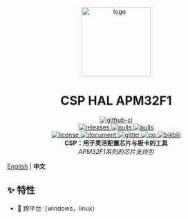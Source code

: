 <div align="center">
    <a href="https://csplink.top">
        <img width="160" heigth="160" src="https://csplink.top/assets/img/logo.svg" alt="logo" />
    </a>
    <h1>CSP HAL APM32F1</h1>
    <div>
        <a href="https://github.com/csplink/csp_hal_apm32f1/actions?query=workflow/mirror.yml">
            <img src="https://img.shields.io/github/actions/workflow/status/csplink/csp_hal_apm32f1/mirror.yml?style=flat&label=mirror" alt="github-ci" />
        </a>
    </div>
    <div>
        <a href="https://github.com/csplink/csp_hal_apm32f1/releases">
            <img src="https://img.shields.io/github/release/csplink/csp_hal_apm32f1.svg?style=flat" alt="releases" />
        </a>
        <a href="https://github.com/csplink/csp_hal_apm32f1/pulls">
            <img src="https://img.shields.io/github/issues-pr/csplink/csp_hal_apm32f1.svg" alt="pulls" />
        </a>
        <a href="https://github.com/csplink/csp_hal_apm32f1/issues">
            <img src="https://img.shields.io/github/issues/csplink/csp_hal_apm32f1.svg" alt="pulls" />
        </a>
    </div>
    <div>
        <a href="https://github.com/csplink/csp_hal_apm32f1/blob/master/LICENSE">
            <img src="https://img.shields.io/github/license/csplink/csp_hal_apm32f1.svg?colorB=f48041&style=flat" alt="license" />
        </a>
        <a href="https://csplink.top">
            <img src="https://img.shields.io/badge/wiki-document-blue?style=flat" alt="document" />
        </a>
        <a href="https://gitter.im/csplink/community">
            <img src="https://badges.gitter.im/csplink/csp.svg" alt="gitter" />
        </a>
        <a href="https://jq.qq.com/?_wv=1027&k=CWt7TZln">
            <img src="https://img.shields.io/badge/chat-on%20QQ-ff69b4.svg?style=flat" alt="qq" />
        </a>
        <a href="https://space.bilibili.com/24969427/">
            <img src="https://img.shields.io/badge/video-bilibili-FB7299?style=flat" alt="bilibili" />
        </a>
    </div>
    <b>CSP：用于灵活配置芯片与板卡的工具</b><br/>
    <i>APM32F1系列的芯片支持包</i><br/>
</div>

[English](README.md) | **中文**

## ✨ 特性

- 🎹 跨平台（windows，linux）
